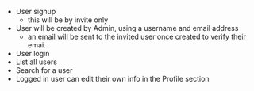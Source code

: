 - User signup
    - this will be by invite only
- User will be created by Admin, using a username and email address
    - an email will be sent to the invited user once created to verify their emai.
- User login
- List all users
- Search for a user
- Logged in user can edit their own info in the Profile section
